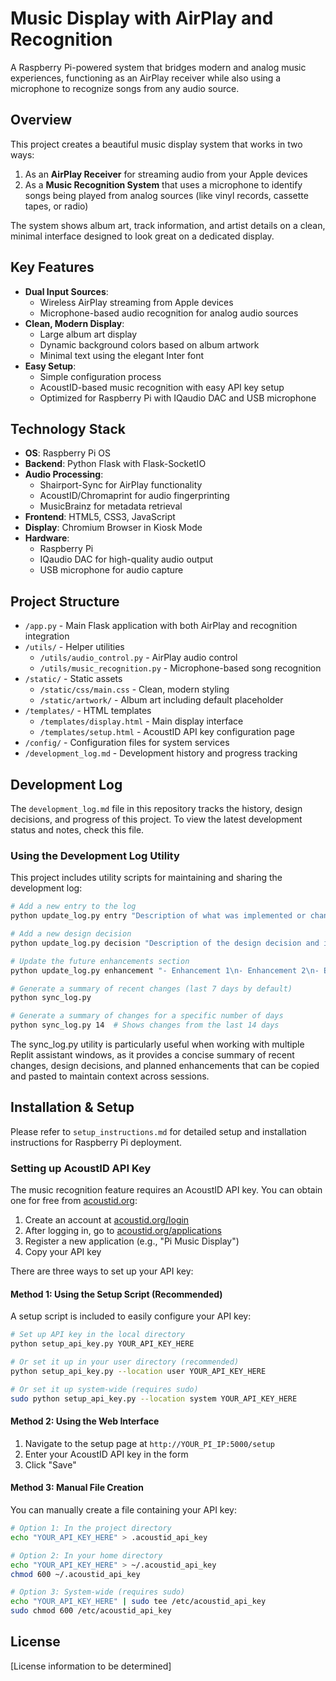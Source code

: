 # Music Display with AirPlay and Recognition

A Raspberry Pi-powered system that bridges modern and analog music experiences, functioning as an AirPlay receiver while also using a microphone to recognize songs from any audio source.

## Overview

This project creates a beautiful music display system that works in two ways:
1. As an **AirPlay Receiver** for streaming audio from your Apple devices
2. As a **Music Recognition System** that uses a microphone to identify songs being played from analog sources (like vinyl records, cassette tapes, or radio)

The system shows album art, track information, and artist details on a clean, minimal interface designed to look great on a dedicated display.

## Key Features

- **Dual Input Sources**:
  - Wireless AirPlay streaming from Apple devices
  - Microphone-based audio recognition for analog audio sources
- **Clean, Modern Display**:
  - Large album art display
  - Dynamic background colors based on album artwork
  - Minimal text using the elegant Inter font
- **Easy Setup**:
  - Simple configuration process
  - AcoustID-based music recognition with easy API key setup
  - Optimized for Raspberry Pi with IQaudio DAC and USB microphone

## Technology Stack

- **OS**: Raspberry Pi OS
- **Backend**: Python Flask with Flask-SocketIO
- **Audio Processing**:
  - Shairport-Sync for AirPlay functionality
  - AcoustID/Chromaprint for audio fingerprinting
  - MusicBrainz for metadata retrieval
- **Frontend**: HTML5, CSS3, JavaScript
- **Display**: Chromium Browser in Kiosk Mode
- **Hardware**: 
  - Raspberry Pi
  - IQaudio DAC for high-quality audio output
  - USB microphone for audio capture

## Project Structure

- `/app.py` - Main Flask application with both AirPlay and recognition integration
- `/utils/` - Helper utilities
  - `/utils/audio_control.py` - AirPlay audio control
  - `/utils/music_recognition.py` - Microphone-based song recognition
- `/static/` - Static assets
  - `/static/css/main.css` - Clean, modern styling
  - `/static/artwork/` - Album art including default placeholder
- `/templates/` - HTML templates
  - `/templates/display.html` - Main display interface
  - `/templates/setup.html` - AcoustID API key configuration page
- `/config/` - Configuration files for system services
- `/development_log.md` - Development history and progress tracking

## Development Log

The `development_log.md` file in this repository tracks the history, design decisions, and progress of this project. To view the latest development status and notes, check this file.

### Using the Development Log Utility

This project includes utility scripts for maintaining and sharing the development log:

```bash
# Add a new entry to the log
python update_log.py entry "Description of what was implemented or changed"

# Add a new design decision
python update_log.py decision "Description of the design decision and its rationale"

# Update the future enhancements section
python update_log.py enhancement "- Enhancement 1\n- Enhancement 2\n- Enhancement 3"

# Generate a summary of recent changes (last 7 days by default)
python sync_log.py

# Generate a summary of changes for a specific number of days
python sync_log.py 14  # Shows changes from the last 14 days
```

The sync_log.py utility is particularly useful when working with multiple Replit assistant windows, as it provides a concise summary of recent changes, design decisions, and planned enhancements that can be copied and pasted to maintain context across sessions.

## Installation & Setup

Please refer to `setup_instructions.md` for detailed setup and installation instructions for Raspberry Pi deployment.

### Setting up AcoustID API Key

The music recognition feature requires an AcoustID API key. You can obtain one for free from [acoustid.org](https://acoustid.org/):

1. Create an account at [acoustid.org/login](https://acoustid.org/login)
2. After logging in, go to [acoustid.org/applications](https://acoustid.org/applications)
3. Register a new application (e.g., "Pi Music Display")
4. Copy your API key

There are three ways to set up your API key:

#### Method 1: Using the Setup Script (Recommended)

A setup script is included to easily configure your API key:

```bash
# Set up API key in the local directory
python setup_api_key.py YOUR_API_KEY_HERE

# Or set it up in your user directory (recommended)
python setup_api_key.py --location user YOUR_API_KEY_HERE

# Or set it up system-wide (requires sudo)
sudo python setup_api_key.py --location system YOUR_API_KEY_HERE
```

#### Method 2: Using the Web Interface

1. Navigate to the setup page at `http://YOUR_PI_IP:5000/setup`
2. Enter your AcoustID API key in the form
3. Click "Save"

#### Method 3: Manual File Creation

You can manually create a file containing your API key:

```bash
# Option 1: In the project directory
echo "YOUR_API_KEY_HERE" > .acoustid_api_key

# Option 2: In your home directory
echo "YOUR_API_KEY_HERE" > ~/.acoustid_api_key
chmod 600 ~/.acoustid_api_key

# Option 3: System-wide (requires sudo)
echo "YOUR_API_KEY_HERE" | sudo tee /etc/acoustid_api_key
sudo chmod 600 /etc/acoustid_api_key
```

## License

[License information to be determined]